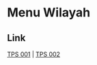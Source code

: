 # Menu Wilayah

## Link

[TPS 001](https://github.com/gigit-pemilu/pemilu-2024-75-gorontalo/tree/main/pilpres/hitung-suara/sub/75-gorontalo/sub/05-gorontalo-utara/sub/10-biau/sub/2004-windu/sub/001-tps)
 | 
[TPS 002](https://github.com/gigit-pemilu/pemilu-2024-75-gorontalo/tree/main/pilpres/hitung-suara/sub/75-gorontalo/sub/05-gorontalo-utara/sub/10-biau/sub/2004-windu/sub/002-tps)

